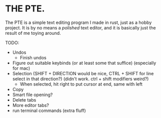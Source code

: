 # THE PTE.

The PTE is a simple text editing program I made in rust, just as a hobby project.
It is by no means a *polished* text editor, and it is basically just the result of me toying around.

TODO:
* Undos
  * Finish undos
* Figure out suitable keybinds (or at least some that suffice) (especially for mac)
* Selection (SHIFT + DIRECTION would be nice, CTRL + SHIFT for line select in that direction?) (didn't work. ctrl + shift modifiers weird?)
  * When selected, hit right to put cursor at end, same with left
* Copy
* Smart file opening?
* Delete tabs
* More editor tabs?
* run terminal commands (extra fluff)